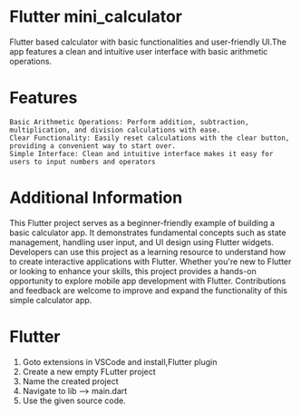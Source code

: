 #  Flutter mini_calculator 
Flutter based calculator with basic functionalities and user-friendly UI.The app features a clean and intuitive user interface with basic arithmetic operations.


# Features
    Basic Arithmetic Operations: Perform addition, subtraction, multiplication, and division calculations with ease.
    Clear Functionality: Easily reset calculations with the clear button, providing a convenient way to start over.
    Simple Interface: Clean and intuitive interface makes it easy for users to input numbers and operators

# Additional Information
   This Flutter project serves as a beginner-friendly example of building a basic calculator app. It demonstrates fundamental concepts such as state management, handling user input, and UI design using Flutter widgets. Developers can use this project as a learning resource to understand how to create interactive applications with Flutter. Whether you're new to Flutter or looking to enhance your skills, this project provides a hands-on opportunity to explore mobile app development with Flutter. Contributions and feedback are welcome to improve and expand the functionality of this simple calculator app.

# Flutter
 1. Goto extensions in VSCode and install,Flutter plugin
 2. Create a new empty FLutter project
 3. Name the created project
 4. Navigate to lib --> main.dart
 5. Use the given source code.
